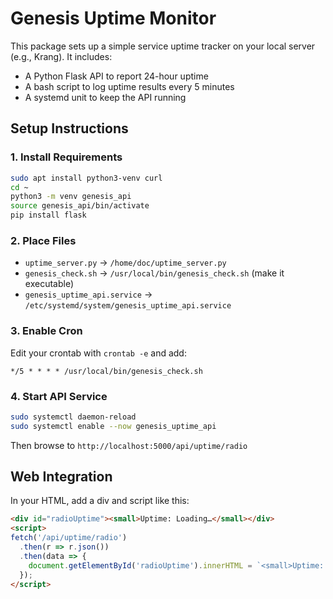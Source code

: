 # Genesis Uptime Monitor

This package sets up a simple service uptime tracker on your local server (e.g., Krang). It includes:

- A Python Flask API to report 24-hour uptime
- A bash script to log uptime results every 5 minutes
- A systemd unit to keep the API running

## Setup Instructions

### 1. Install Requirements

```bash
sudo apt install python3-venv curl
cd ~
python3 -m venv genesis_api
source genesis_api/bin/activate
pip install flask
```

### 2. Place Files

- `uptime_server.py` → `/home/doc/uptime_server.py`
- `genesis_check.sh` → `/usr/local/bin/genesis_check.sh` (make it executable)
- `genesis_uptime_api.service` → `/etc/systemd/system/genesis_uptime_api.service`

### 3. Enable Cron

Edit your crontab with `crontab -e` and add:

```cron
*/5 * * * * /usr/local/bin/genesis_check.sh
```

### 4. Start API Service

```bash
sudo systemctl daemon-reload
sudo systemctl enable --now genesis_uptime_api
```

Then browse to `http://localhost:5000/api/uptime/radio`

## Web Integration

In your HTML, add a div and script like this:

```html
<div id="radioUptime"><small>Uptime: Loading…</small></div>
<script>
fetch('/api/uptime/radio')
  .then(r => r.json())
  .then(data => {
    document.getElementById('radioUptime').innerHTML = `<small>Uptime: ${data.uptime}% (24h)</small>`;
  });
</script>
```
